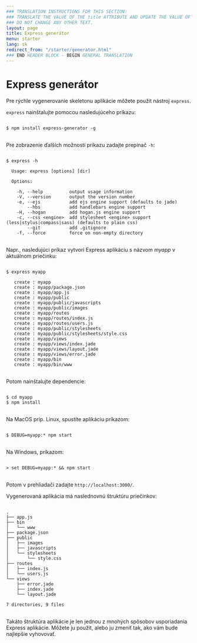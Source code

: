 ```yaml
---
### TRANSLATION INSTRUCTIONS FOR THIS SECTION:
### TRANSLATE THE VALUE OF THE title ATTRIBUTE AND UPDATE THE VALUE OF THE lang ATTRIBUTE.
### DO NOT CHANGE ANY OTHER TEXT.
layout: page
title: Express generátor
menu: starter
lang: sk
redirect_from: "/starter/generator.html"
### END HEADER BLOCK - BEGIN GENERAL TRANSLATION
---
```


# Express generátor

Pre rýchle vygenerovanie skeletonu aplikácie môžete použit nástroj `express`.

`express` nainštalujte pomocou nasledujúceho príkazu:

<pre>
<code class="language-sh" translate="no">
$ npm install express-generator -g
</code>
</pre>

Pre zobrazenie ďalších možností príkazu zadajte prepínač `-h`:

<pre>
<code class="language-sh" translate="no">
$ express -h

  Usage: express [options] [dir]

  Options:

    -h, --help          output usage information
    -V, --version       output the version number
    -e, --ejs           add ejs engine support (defaults to jade)
        --hbs           add handlebars engine support
    -H, --hogan         add hogan.js engine support
    -c, --css &lt;engine&gt;  add stylesheet &lt;engine&gt; support (less|stylus|compass|sass) (defaults to plain css)
        --git           add .gitignore
    -f, --force         force on non-empty directory
</code>
</pre>

Napr., nasledujúci príkaz vytvorí Express aplikáciu s názvom _myapp_ v aktuálnom priečinku:

<pre>
<code class="language-sh" translate="no">
$ express myapp

   create : myapp
   create : myapp/package.json
   create : myapp/app.js
   create : myapp/public
   create : myapp/public/javascripts
   create : myapp/public/images
   create : myapp/routes
   create : myapp/routes/index.js
   create : myapp/routes/users.js
   create : myapp/public/stylesheets
   create : myapp/public/stylesheets/style.css
   create : myapp/views
   create : myapp/views/index.jade
   create : myapp/views/layout.jade
   create : myapp/views/error.jade
   create : myapp/bin
   create : myapp/bin/www
</code>
</pre>

Potom nainštalujte dependencie:

<pre>
<code class="language-sh" translate="no">
$ cd myapp
$ npm install
</code>
</pre>

Na MacOS príp. Linux, spustíte aplikáciu príkazom:

<pre>
<code class="language-sh" translate="no">
$ DEBUG=myapp:* npm start
</code>
</pre>

Na Windows, príkazom:

<pre>
<code class="language-sh" translate="no">
> set DEBUG=myapp:* && npm start
</code>
</pre>

Potom v prehliadači zadajte `http://localhost:3000/`.

Vygenerovaná aplikácia má naslednovnú štruktúru priečinkov:

<pre>
<code class="language-sh" translate="no">
.
├── app.js
├── bin
│   └── www
├── package.json
├── public
│   ├── images
│   ├── javascripts
│   └── stylesheets
│       └── style.css
├── routes
│   ├── index.js
│   └── users.js
└── views
    ├── error.jade
    ├── index.jade
    └── layout.jade

7 directories, 9 files
</code>
</pre>

<div class="doc-box doc-info" markdown="1">
Takáto štruktúra aplikácie je len jednou z mnohých spôsobov usporiadania Express aplikácie. Môžete ju použit, alebo ju zmeniť tak, ako vám bude najlepšie vyhovovať.
</div>
